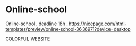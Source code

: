 # Online-school
Online-school . deadline 18h . https://nicepage.com/html-templates/preview/online-school-3636971?device=desktop

COLORFUL WEBSITE
